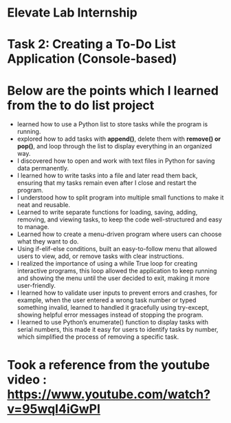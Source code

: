 # Elevate Lab Internship
# Task 2: Creating a To-Do List Application (Console-based) 
# Below are the points which I learned from the to do list project
- learned how to use a Python list to store tasks while the program is running.
- explored how to add tasks with **append()**, delete them with **remove() or pop()**, and loop through the list to display everything in an organized way.
- I discovered how to open and work with text files in Python for saving data permanently.
- I learned how to write tasks into a file and later read them back, ensuring that my tasks remain even after I close and restart the program.
- I understood how to split program into multiple small functions to make it neat and reusable.
- Learned to write separate functions for loading, saving, adding, removing, and viewing tasks, to keep the code well-structured and easy to manage.
- Learned how to create a menu-driven program where users can choose what they want to do.
- Using if-elif-else conditions, built an easy-to-follow menu that allowed users to view, add, or remove tasks with clear instructions.
- I realized the importance of using a while True loop for creating interactive programs, this loop allowed the application to keep running and showing the menu until the user decided to exit, making it more user-friendly.
- I learned how to validate user inputs to prevent errors and crashes, for example, when the user entered a wrong task number or typed something invalid, learned to handled it gracefully using try-except, showing helpful error messages instead of stopping the program.
- I learned to use Python’s enumerate() function to display tasks with serial numbers, this made it easy for users to identify tasks by number, which simplified the process of removing a specific task.
# Took a reference from the youtube video : https://www.youtube.com/watch?v=95wqI4iGwPI
